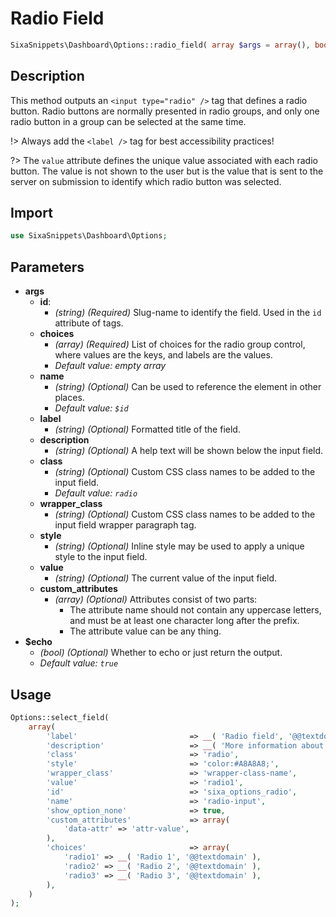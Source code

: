 # Radio Field

```php
SixaSnippets\Dashboard\Options::radio_field( array $args = array(), bool $echo = true );
```

## Description

This method outputs an `<input type="radio" />` tag that defines a radio button. Radio buttons are normally presented in radio groups, and only one radio button in a group can be selected at the same time.

!> Always add the `<label />` tag for best accessibility practices!

?> The `value` attribute defines the unique value associated with each radio button. The value is not shown to the user but is the value that is sent to the server on submission to identify which radio button was selected.

## Import

```php 
use SixaSnippets\Dashboard\Options;
```

## Parameters

- **args**
    - **id**:
        - *(string) (Required)* Slug-name to identify the field. Used in the `id` attribute of tags.
    - **choices**
        - *(array) (Required)* List of choices for the radio group control, where values are the keys, and labels are the values.
        - *Default value: empty array*
    - **name**
        - *(string) (Optional)* Can be used to reference the element in other places.
        - *Default value: `$id`*
    - **label**
        - *(string) (Optional)* Formatted title of the field.
    - **description**
        - *(string) (Optional)* A help text will be shown below the input field.
    - **class**
        - *(string) (Optional)* Custom CSS class names to be added to the input field.
        - *Default value: `radio`*
    - **wrapper_class**
        - *(string) (Optional)* Custom CSS class names to be added to the input field wrapper paragraph tag.
    - **style**
        - *(string) (Optional)* Inline style may be used to apply a unique style to the input field.
    - **value**
        - *(string) (Optional)* The current value of the input field.
    - **custom_attributes**
        - *(array) (Optional)* Attributes consist of two parts:
            - The attribute name should not contain any uppercase letters, and must be at least one character long after the prefix.
            - The attribute value can be any thing.
- **$echo**
    - *(bool) (Optional)* Whether to echo or just return the output.
    - *Default value: `true`*

## Usage

```php
Options::select_field(
	array(
		'label'                         => __( 'Radio field', '@@textdomain' ),
		'description'                   => __( 'More information about this field.', '@@textdomain' ),
		'class'                         => 'radio',
		'style'                         => 'color:#A8A8A8;',
		'wrapper_class'                 => 'wrapper-class-name',
		'value'                         => 'radio1',
		'id'                            => 'sixa_options_radio',
		'name'                          => 'radio-input',
		'show_option_none'              => true,
		'custom_attributes'             => array(
			'data-attr' => 'attr-value',
		),
		'choices'                       => array(
			'radio1' => __( 'Radio 1', '@@textdomain' ),
			'radio2' => __( 'Radio 2', '@@textdomain' ),
			'radio3' => __( 'Radio 3', '@@textdomain' ),
		),
	)
);
```
